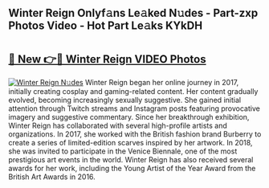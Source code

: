 ## Winter Reign Onlyf𝚊ns Le𝚊ked N𝚞des - Part-zxp Photos Video - Hot Part Le𝚊ks KYkDH

# <h2><a href="http://ab37356.deff.icu/?id=Winter+Reign">🔗 New 👉🔴 Winter Reign VIDEO Photos</a></h2>

[![Winter Reign N𝚞des](https://i.imgur.com/rIISA9y.gif)](http://ab37356.deff.icu/?id=Winter+Reign)
Winter Reign began her online journey in 2017, initially creating cosplay and gaming-related content. Her content gradually evolved, becoming increasingly sexually suggestive. She gained initial attention through Twitch streams and Instagram posts featuring provocative imagery and suggestive commentary. Since her breakthrough exhibition, Winter Reign has collaborated with several high-profile artists and organizations. In 2017, she worked with the British fashion brand Burberry to create a series of limited-edition scarves inspired by her artwork. In 2018, she was invited to participate in the Venice Biennale, one of the most prestigious art events in the world. Winter Reign has also received several awards for her work, including the Young Artist of the Year Award from the British Art Awards in 2016.

